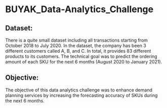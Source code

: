 # BUYAK_Data-Analytics_Challenge

## Dataset:
There is a quite small dataset including all transactions starting from October 2018 to July 2020. In the dataset, the company has been 3 different customers called A, B, and C. In total, it provides 83 different products to its customers. The technical goal was to predict the ordering amount of each SKU for the next 6 months (August 2020 to January 2021).

## Objective:
The objective of this data analytics challenge was to enhance demand planning services by increasing the forecasting accuracy of SKUs during the next 6 months.
